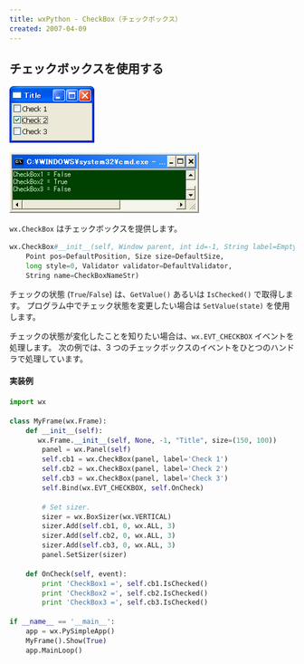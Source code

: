 ```yaml
---
title: wxPython - CheckBox（チェックボックス）
created: 2007-04-09
---
```


チェックボックスを使用する
----

![./image/20070409-check_box.png](./image/20070409-check_box.png)

![./image/20070409-check_box2.png](./image/20070409-check_box2.png)

`wx.CheckBox` はチェックボックスを提供します。

```python
wx.CheckBox#__init__(self, Window parent, int id=-1, String label=EmptyString,
    Point pos=DefaultPosition, Size size=DefaultSize,
    long style=0, Validator validator=DefaultValidator,
    String name=CheckBoxNameStr)
```

チェックの状態 (`True`/`False`) は、`GetValue()` あるいは `IsChecked()` で取得します。
プログラム中でチェック状態を変更したい場合は `SetValue(state)` を使用します。

チェックの状態が変化したことを知りたい場合は、`wx.EVT_CHECKBOX` イベントを処理します。
次の例では、3 つのチェックボックスのイベントをひとつのハンドラで処理しています。

#### 実装例

```python
import wx

class MyFrame(wx.Frame):
    def __init__(self):
       wx.Frame.__init__(self, None, -1, "Title", size=(150, 100))
        panel = wx.Panel(self)
        self.cb1 = wx.CheckBox(panel, label='Check 1')
        self.cb2 = wx.CheckBox(panel, label='Check 2')
        self.cb3 = wx.CheckBox(panel, label='Check 3')
        self.Bind(wx.EVT_CHECKBOX, self.OnCheck)

        # Set sizer.
        sizer = wx.BoxSizer(wx.VERTICAL)
        sizer.Add(self.cb1, 0, wx.ALL, 3)
        sizer.Add(self.cb2, 0, wx.ALL, 3)
        sizer.Add(self.cb3, 0, wx.ALL, 3)
        panel.SetSizer(sizer)

    def OnCheck(self, event):
        print 'CheckBox1 =', self.cb1.IsChecked()
        print 'CheckBox2 =', self.cb2.IsChecked()
        print 'CheckBox3 =', self.cb3.IsChecked()

if __name__ == '__main__':
    app = wx.PySimpleApp()
    MyFrame().Show(True)
    app.MainLoop()
```

